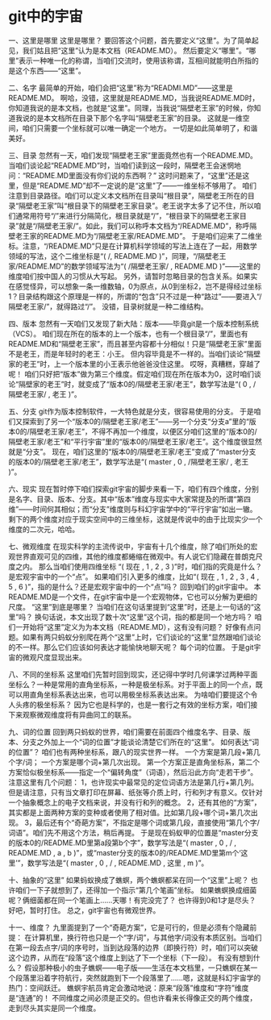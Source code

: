 # git中的宇宙

一、这里是哪里
这里是哪里？
要回答这个问题，首先要定义“这里”。为了简单起见，我们姑且把“这里”认为是本文档（README.MD）。
然后要定义“哪里”。“哪里”表示一种唯一化的称谓，当咱们交流时，使用该称谓，互相间就能明白所指的是这个东西——“这里”。

二、名字
最简单的开始，咱们会把“这里”称为“READMI.MD”——这里是README.MD。
啊哈，没错，这里就是README.MD，当我说README.MD时，你知道我说的是本文档，也就是“这里”。同理，当我说“隔壁老王家”的时候，你知道我说的是本文档所在目录下那个名字叫“隔壁老王家”的目录。
这就是一维空间，咱们只需要一个坐标就可以唯一确定一个地方。
一切是如此简单明了，和谐美好。

三、目录
忽然有一天，咱们发现“隔壁老王家”里面竟然也有一个README.MD。当咱们谈论起“README.MD”时，当咱们读到这一段时，隔壁老王会迷惘地问：“README.MD里面没有你们说的东西啊？”
这时问题来了，“这里”还是这里，但是“README.MD”却不一定说的是“这里”了——一维坐标不够用了。
咱们注意到目录路径。咱们可以定义本文档所在目录叫“根目录”，隔壁老王所在的目录“隔壁老王家”叫“根目录下的隔壁老王家目录”。老王说字太多了记不住，所以咱们通常用符号“/”来进行分隔简化，根目录就是“/”，“根目录下的隔壁老王家目录”就是“/隔壁老王家/”。如此，我们可以称呼本文档为“/README.MD”，称呼隔壁老王家的README.MD为“/隔壁老王家/README.MD”。
于是咱们迎来了二维坐标。注意，“/README.MD”只是在计算机科学领域的写法上连在了一起，用数学领域的写法，这个二维坐标是“( /, README.MD )”，同理，“/隔壁老王家/README.MD”的数学领域写法为“( /隔壁老王家/ , README.MD )”——这里的维度咱们按中国人的习惯从大写起。
另外，请暂时忽略目录的包含关系。如果实在感觉怪异，可以想象一条一维数轴，0为原点，从0到坐标2，岂不是得经过坐标1？目录结构跟这个原理是一样的，所谓的“包含”只不过是一种“路过”——要进入“/隔壁老王家/”，就得路过“/”。
没错，目录树就是一种二维结构。

四、版本
忽然有一天咱们又发现了新大陆：版本——毕竟git是一个版本控制系统（VCS）。
咱们现在所在的版本的上一个版本，也有一个根目录“/”，里面也有README.MD和“隔壁老王家”，而且甚至内容都十分相似！只是“隔壁老王家”里面不是老王，而是年轻时的老王：小王。
但内容毕竟是不一样的。当咱们谈论“隔壁家的老王”时，上一个版本里的小王表示他爸爸没住这里。
哎呀，真糟糕，穿越了呢！
咱们只好把“版本”做为第三个维度。假定咱们现在所在版本为0，这时咱们谈论“隔壁家的老王”时，就变成了“版本0的/隔壁老王家/老王”，数学写法是“( 0 , /隔壁老王家/ , 老王 )”。

五、分支
git作为版本控制软件，一大特色就是分支，很容易使用的分支。
于是咱们又探索到了另一个“版本0的/隔壁老王家/老王”——另一个分支“分支a”里的“版本0的/隔壁老王家/老王”，不得不再加一个维度，以便区分咱们这里的“版本0的/隔壁老王家/老王”和“平行宇宙”里的“版本0的/隔壁老王家/老王”。这个维度很显然就是“分支”。
现在，咱们这里的“版本0的/隔壁老王家/老王”变成了“master分支的版本0的/隔壁老王家/老王”，数学写法是“( master , 0 , /隔壁老王家/ , 老王 )”。

六、现实
现在暂时停下咱们探索git宇宙的脚步来看一下，咱们有四个维度，分别是名字、目录、版本、分支。其中“版本”维度与现实中大家常提及的所谓“第四维”——时间何其相似；而“分支”维度则与科幻宇宙学中的“平行宇宙”如出一辙。剩下的两个维度对应于现实空间中的三维坐标，这就是传说中的由于比现实少一个维度的二次元，哈哈。

七、微观维度
在现实科学的主流传说中，宇宙有十几个维度，除了咱们所处的宏观世界直观可见的四维，其他的维度都蜷缩在微观中。有人说它们隐藏在普朗克尺度之内。
那么当咱们使用四维坐标 “( 现在 , 1 , 2 , 3 )”时，咱们指的究竟是什么？
是宏观宇宙中的一个“点”。
如果咱们引入更多的维度，比如“( 现在 , 1 , 2 , 3 , 4 , 5 , 6 )”，指的是什么？还是宏观宇宙中的一个“点”吗？
回到咱们的git宇宙中。
本README.MD是一个文件，在git宇宙中是一个宏观物体，它也可以分解为更细的尺度。
“这里”到底是哪里？
当咱们在这句话里提到“这里”时，还是上一句话的“这里”吗？
换句话说，本文出现了数十次“这里”这个词，指的都是同一个地方吗？
咱们一开始将“这里”定义为为本文档（README.MD），这有没有问题？
好像有点问题。如果有两只蚂蚁分别爬在两个“这里”上时，它们谈论的“这里”显然跟咱们谈论的不一样。那么它们应该如何表达才能愉快地聊天呢？
每个词的位置。
于是git宇宙的微观尺度显现出来。

八、不同的坐标系
这里咱们先暂时回到现实，还记得中学时几何课学过两种平面坐标么？一种是常用的直角坐标系，一种是极坐标系。对于平面上的同一个点，既可以用直角坐标系表达出来，也可以用极坐标系表达出来。
为啥咱们要提这个令人头疼的极坐标系？
因为它也是科学的，也是一套行之有效的坐标方案，咱们接下来观察微观维度将有异曲同工的联系。

九、词的位置
回到两只蚂蚁的世界，咱们需要在前面四个维度名字、目录、版本、分支之外加上一个“词的位置”才能谈论清楚它们所在的“这里”。
如何表达“词的位置”？
咱们也有两种坐标系，跟八的现实世界一样。
一个方案是第几段+第几个字/词；
一个方案是哪个词+第几次出现。
第一个方案正是直角坐标系，第二个方案恰似极坐标系——指定一个“偏转角度”（词语），然后沿此方向“走若干步”。
注意这里有几个问题：
1，也许现实中最常见的定位词语方法是第几行+第几列。但是请注意，只有当文章打印在屏幕、纸张等介质上时，行和列才有意义。仅针对一个抽象概念上的电子文档来说，并没有行和列的概念。
2，还有其他的“方案”，其实都是上面两种方案的变种或者使用了相对值。比如第几段+哪个词+第几次出现。
3，最后还有个“奇葩方案”，不指定是哪个词或第几段，直接使用“第几个字/词语”。咱们先不用这个方法，稍后再提。
于是现在蚂蚁甲的位置是“master分支的版本0的/README.MD里第a段第b个字”，数学写法是“( master , 0 , / , README.MD , a , b )”，或“master分支的版本0的/README.MD里第m个‘这里’”，数学写法是“( master , 0 , / , README.MD , 这里 , m )”。

十、抽象的“这里”
如果蚂蚁换成了蟭螟，两个蟭螟都呆在同一个“这里”上呢？
也许咱们一下子就想到了，还得加一个指示“第几个笔画”坐标。
如果蟭螟换成细菌呢？俩细菌都在同一个笔画上……天哪！有完没完了？
也许得到0和1才是尽头？
好吧，暂时打住。
总之，git宇宙也有微观世界。

十一、维度？
九里面提到了一个“奇葩方案”，它是可行的，但是必须有个隐藏前提：
在计算机里，换行符也只是一个“字/词”，与其他字/词没有本质区别。当咱们在第一段去点字/词的序号时，当到达段落的边界（即换行符）时，咱们可以突破这个边界，从而在“段落”这个维度上到达了下一个坐标（下一段）。
有没有想到什么？
假设那种极小的虫子蟭螟——电子版——生活在本文档里，一只蟭螟在某一个段落里沿着字符航行，突然就跑到下一个段落里了……嗯，这就是科幻宇宙学的热门：空间跃迁。
蟭螟宇航员肯定会激动地说：原来“段落”维度和“字符”维度是“连通”的！
不同维度之间必须是正交的。但也许看来长得像正交的两个维度，走到尽头其实是同一个维度。
